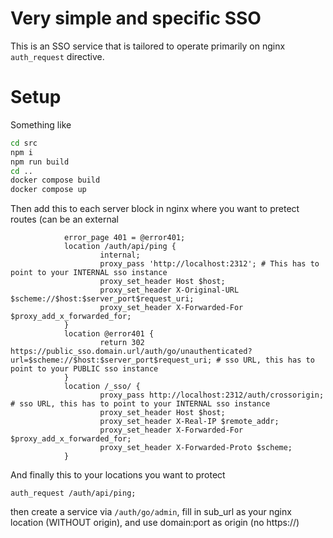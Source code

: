 # Very simple and specific SSO

This is an SSO service that is tailored to operate primarily on nginx `auth_request` directive.

# Setup
Something like
```bash
cd src
npm i
npm run build
cd ..
docker compose build
docker compose up
```

Then add this to each server block in nginx where you want to pretect routes (can be an external 
```nginx
            error_page 401 = @error401;
            location /auth/api/ping {
                    internal;
                    proxy_pass 'http://localhost:2312'; # This has to point to your INTERNAL sso instance
                    proxy_set_header Host $host;
                    proxy_set_header X-Original-URL $scheme://$host:$server_port$request_uri;
                    proxy_set_header X-Forwarded-For $proxy_add_x_forwarded_for;
            }
            location @error401 {
                    return 302 https://public_sso.domain.url/auth/go/unauthenticated?url=$scheme://$host:$server_port$request_uri; # sso URL, this has to point to your PUBLIC sso instance
            }
            location /_sso/ {
                    proxy_pass http://localhost:2312/auth/crossorigin; # sso URL, this has to point to your INTERNAL sso instance
                    proxy_set_header Host $host;
                    proxy_set_header X-Real-IP $remote_addr;
                    proxy_set_header X-Forwarded-For $proxy_add_x_forwarded_for;
                    proxy_set_header X-Forwarded-Proto $scheme;
            }
```

And finally this to your locations you want to protect

```nginx
auth_request /auth/api/ping;
```

then create a service via `/auth/go/admin`, fill in sub_url as your nginx location (WITHOUT origin), and use domain:port as origin (no https://)
